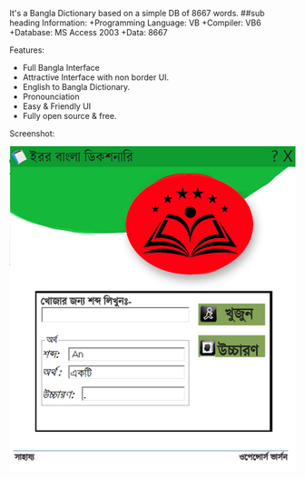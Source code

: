 It's a Bangla Dictionary based on a simple DB of 8667 words.
##sub heading
Information:
+Programming Language: VB
+Compiler: VB6
+Database: MS Access 2003
+Data: 8667

Features:
- Full Bangla Interface
- Attractive Interface with non border UI.
- English to Bangla Dictionary.
- Pronounciation
- Easy & Friendly UI
- Fully open source & free.

Screenshot:

<img src="1.jpg">

